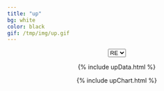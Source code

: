 ```yaml
---
title: "up"
bg: white
color: black
gif: /tmp/img/up.gif
---
```



<div style='text-align:center;'>

<select id='upSelect' style="text-align-last:center;" onchange = "changeSelect();">
	<option value='RE'>RE</option>
	<option value='EU'>EU</option>
	<option value='UL'>UL</option>
</select>

<br>

<div> 


<canvas id="upChart"></canvas>

{% include upData.html %}

{% include upChart.html %}

<script>
function changeSelect(){
	var upSelectName = document.getElementById('upSelect');
	var upSelectValue = upSelectName.options[upSelectName.selectedIndex].value;


	if(upSelectValue == 'RE'){
		console.log(data);
		config.data.datasets.splice(0,100);
		myChart.update();

		config.data.datasets.push(REdata);
		console.log(REdata);
		myChart.update();
	}
	else if(upSelectValue == 'EU'){}
	else if(upSelectValue == 'UL'){}
}

</script>

</div>


